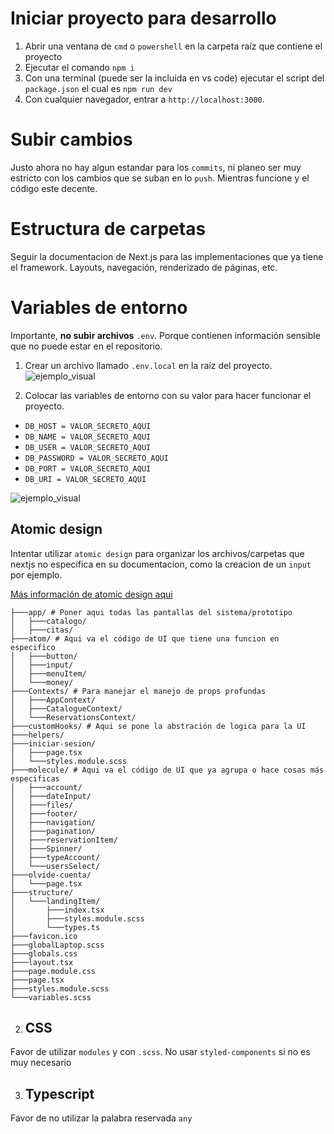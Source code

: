 # Iniciar proyecto para desarrollo
1. Abrir una ventana de `cmd` o `powershell` en la carpeta raíz que contiene el proyecto
2. Ejecutar el comando `npm i`
3. Con una terminal (puede ser la incluida en vs code) ejecutar el script del `package.json` el cual es `npm run dev`
4. Con cualquier navegador, entrar a `http://localhost:3000`.

# Subir cambios
Justo ahora no hay algun estandar para los `commits`, ni planeo ser muy estricto con los cambios que se suban en lo `push`. Mientras funcione y el código este decente.

# Estructura de carpetas
Seguir la documentacion de Next.js para las implementaciones que ya tiene el framework. Layouts, navegación, renderizado de páginas, etc.

# Variables de entorno
Importante, **no subir archivos** `.env`. Porque contienen información sensible que no puede estar en el repositorio.

1. Crear un archivo llamado `.env.local` en la raíz del proyecto.
![ejemplo_visual](https://i.ibb.co/6ZjWMxX/2024-05-03-16-35-41-README-md-estetica-nora-Visual-Studio-Code.png)

2. Colocar las variables de entorno con su valor para hacer funcionar el proyecto.
- `DB_HOST = VALOR_SECRETO_AQUI`
- `DB_NAME = VALOR_SECRETO_AQUI`
- `DB_USER = VALOR_SECRETO_AQUI`
- `DB_PASSWORD = VALOR_SECRETO_AQUI`
- `DB_PORT = VALOR_SECRETO_AQUI`
- `DB_URI = VALOR_SECRETO_AQUI`

![ejemplo_visual](https://i.ibb.co/7jpRWNc/2024-05-03-16-40-16-env-local-estetica-nora-Visual-Studio-Code.png)


## Atomic design
Intentar utilizar `atomic design` para organizar los archivos/carpetas que nextjs no especifica en su documentacion, como la creacion de un `input` por ejemplo.

[Más información de atomic design aqui](https://www.uifrommars.com/atomic-design-ventajas/)

```
├───app/ # Poner aqui todas las pantallas del sistema/prototipo
│   ├───catalogo/
│   ├───citas/
├───atom/ # Aqui va el código de UI que tiene una funcion en especifico
│   ├───button/
│   ├───input/
│   ├───menuItem/
│   └───money/
├───Contexts/ # Para manejar el manejo de props profundas
│   ├───AppContext/
│   ├───CatalogueContext/
│   └───ReservationsContext/
├───customHooks/ # Aqui se pone la abstración de logica para la UI
├───helpers/
├───iniciar-sesion/
│   ├───page.tsx
│   └───styles.module.scss
├───molecule/ # Aqui va el código de UI que ya agrupa o hace cosas más especificas
│   ├───account/
│   ├───dateInput/
│   ├───files/
│   ├───footer/
│   ├───navigation/
│   ├───pagination/
│   ├───reservationItem/
│   ├───Spinner/
│   ├───typeAccount/
│   └───usersSelect/
├───olvide-cuenta/
│   └───page.tsx
├───structure/
│   └───landingItem/
│       ├───index.tsx
│       ├───styles.module.scss
│       └───types.ts
├───favicon.ico
├───globalLaptop.scss
├───globals.css
├───layout.tsx
├───page.module.css
├───page.tsx
├───styles.module.scss
└───variables.scss
```

2. ## CSS
Favor de utilizar `modules` y con `.scss`. No usar `styled-components` si no es muy necesario

3. ## Typescript
Favor de no utilizar la palabra reservada `any`